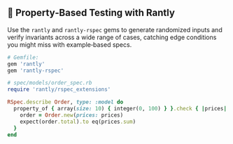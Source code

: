 ## 🎲 Property‑Based Testing with Rantly
Use the `rantly` and `rantly-rspec` gems to generate randomized inputs and verify invariants across a wide range of cases, catching edge conditions you might miss with example‑based specs.

```ruby
# Gemfile:
gem 'rantly'
gem 'rantly-rspec'

# spec/models/order_spec.rb
require 'rantly/rspec_extensions'

RSpec.describe Order, type: :model do
  property_of { array(size: 10) { integer(0, 100) } }.check { |prices|
    order = Order.new(prices: prices)
    expect(order.total).to eq(prices.sum)
  }
end
```